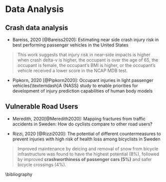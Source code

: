 # Data Analysis

## Crash data analysis

- Bareiss, 2020 [@Bareiss2020]: Estimating near side crash injury risk in best performing passenger vehicles in the United States

> This work suggests that injury risk in near-side impacts is higher when crash delta-v is higher, the occupant is over the age of 65, the occupant is female, the occupant’s BMI is higher, or the occupant’s vehicle received a lower score in the NCAP MDB test.


- Pipkorn, 2020 [@Pipkorn2020]: Occupant injuries in light passenger vehicles{\textemdash}A {NASS} study to enable priorities for development of injury prediction capabilities of human body models



## Vulnerable Road Users

-  Meredith, 2020[@Meredith2020]: Mapping fractures from traffic accidents in Sweden: How do cyclists compare to other road users?

- Rizzi, 2020 [@Rizzi2020]: The potential of different countermeasures to prevent injuries with high risk of health loss among bicyclists in Sweden

> Improved maintenance by deicing and removal of snow from bicycle infrastructure was found to have the highest potential (8%), followed by improved **crashworthiness of passenger cars (5%)** and safer bicycle crossings (4%).


\bibliography
